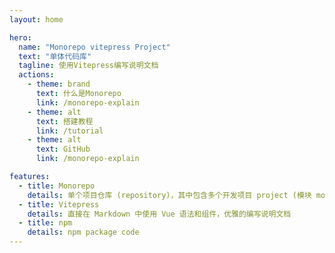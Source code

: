 ```yaml
---
layout: home

hero:
  name: "Monorepo vitepress Project"
  text: "单体代码库"
  tagline: 使用Vitepress编写说明文档
  actions:
    - theme: brand
      text: 什么是Monorepo
      link: /monorepo-explain
    - theme: alt
      text: 搭建教程
      link: /tutorial
    - theme: alt
      text: GitHub
      link: /monorepo-explain

features:
  - title: Monorepo
    details: 单个项目仓库 (repository)，其中包含多个开发项目 project (模块 module，或包 package)
  - title: Vitepress
    details: 直接在 Markdown 中使用 Vue 语法和组件，优雅的编写说明文档
  - title: npm
    details: npm package code
---
```

